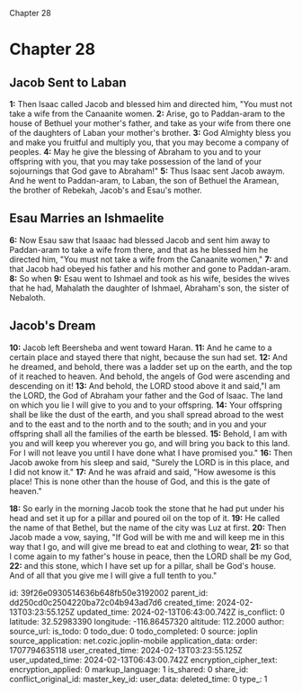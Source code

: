 Chapter 28

# Chapter 28

## Jacob Sent to Laban

**1:** Then Isaac called Jacob and blessed him and directed him, "You must not take a wife from the Canaanite women.
**2:** Arise, go to Paddan-aram to the house of Bethuel your mother's father, and take as your wife from there one of the daughters of Laban your mother's brother.
**3:** God Almighty bless you and make you fruitful and multiply you, that you may become a company of peoples.
**4:** May he give the blessing of Abraham to you and to your offspring with you, that you may take possession of the land of your sojournings that God gave to Abraham!"
**5:** Thus Isaac sent Jacob awaym. And he went to Paddan-aram, to Laban, the son of Bethuel the Aramean, the brother of Rebekah, Jacob's and Esau's mother.

## Esau Marries an Ishmaelite

**6:** Now Esau saw that Isaaac had blessed Jacob and sent him away to Paddan-aram to take a wife from there, and that as he blessed him he directed him, "You must not take a wife from the Canaanite women,"
**7:** and that Jacob had obeyed his father and his mother and gone to Paddan-aram.
**8:** So when 
**9:** Esau went to Ishmael and took as his wife, besides the wives that he had, Mahalath the daughter of Ishmael, Abraham's son, the sister of Nebaloth.

## Jacob's Dream

**10:** Jacob left Beersheba and went toward Haran.
**11:** And he came to a certain place and stayed there that night, because the sun had set.
**12:** And he dreamed, and behold, there was a ladder set up on the earth, and the top of it reached to heaven. And behold, the angels of God were ascending and descending on it!
**13:** And behold, the LORD stood above it and said,"I am the LORD, the God of Abraham your father and the God of Isaac. The land on which you lie I will give to you and to your offspring.
**14:** Your offspring shall be like the dust of the earth, and you shall spread abroad to the west and to the east and to the north and to the south; and in you and your offspring shall all the families of the earth be blessed.
**15:** Behold, I am with you and will keep you wherever you go, and will bring you back to this land. For I will not leave you until I have done what I have promised you."
**16:** Then Jacob awoke from his sleep and said, "Surely the LORD is in this place, and I did not know it."
**17:** And he was afraid and said, "How awesome is this place! This is none other than the house of God, and this is the gate of heaven."

**18:** So early in the morning Jacob took the stone that he had put under his head and set it up for a pillar and poured oil on the top of it.
**19:** He called the name of that Bethel, but the name of the city was Luz at first.
**20:** Then Jacob made a vow, saying, "If God will be with me and will keep me in this way that I go, and will give me bread to eat and clothing to wear,
**21:** so that I come again to my father's house in peace, then the LORD shall be my God,
**22:** and this stone, which I have set up for a pillar, shall be God's house. And of all that you give me I will give a full tenth to you."

id: 39f26e0930514636b648fb50e3192002
parent_id: dd250cd0c2504220ba72c04b943ad7d6
created_time: 2024-02-13T03:23:55.125Z
updated_time: 2024-02-13T06:43:00.742Z
is_conflict: 0
latitude: 32.52983390
longitude: -116.86457320
altitude: 112.2000
author: 
source_url: 
is_todo: 0
todo_due: 0
todo_completed: 0
source: joplin
source_application: net.cozic.joplin-mobile
application_data: 
order: 1707794635118
user_created_time: 2024-02-13T03:23:55.125Z
user_updated_time: 2024-02-13T06:43:00.742Z
encryption_cipher_text: 
encryption_applied: 0
markup_language: 1
is_shared: 0
share_id: 
conflict_original_id: 
master_key_id: 
user_data: 
deleted_time: 0
type_: 1